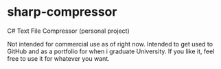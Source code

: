 # sharp-compressor
C# Text File Compressor (personal project)

Not intended for commercial use as of right now. Intended to get used to GitHub and as a portfolio for when i graduate University. 
If you like it, feel free to use it for whatever you want.
